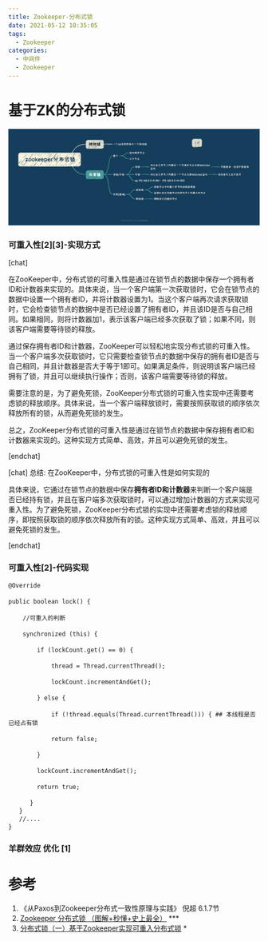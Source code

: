 ```yaml
---
title: Zookeeper-分布式锁
date: 2021-05-12 10:35:05
tags:
  - Zookeeper
categories:
  - 中间件
  - Zookeeper 
---
```


<p></p>
<!-- more -->



#  基于ZK的分布式锁   
![图3.zk分布式锁](./images/distributedLock-zk.jpg)


###  可重入性[2][3]-实现方式
[chat]

在ZooKeeper中，分布式锁的可重入性是通过在锁节点的数据中保存一个拥有者ID和计数器来实现的。具体来说，当一个客户端第一次获取锁时，它会在锁节点的数据中设置一个拥有者ID，并将计数器设置为1。当这个客户端再次请求获取锁时，它会检查锁节点的数据中是否已经设置了拥有者ID，并且该ID是否与自己相同。如果相同，则将计数器加1，表示该客户端已经多次获取了锁；如果不同，则该客户端需要等待锁的释放。

通过保存拥有者ID和计数器，ZooKeeper可以轻松地实现分布式锁的可重入性。当一个客户端多次获取锁时，它只需要检查锁节点的数据中保存的拥有者ID是否与自己相同，并且计数器是否大于等于1即可。如果满足条件，则说明该客户端已经拥有了锁，并且可以继续执行操作；否则，该客户端需要等待锁的释放。

需要注意的是，为了避免死锁，ZooKeeper分布式锁的可重入性实现中还需要考虑锁的释放顺序。具体来说，当一个客户端释放锁时，需要按照获取锁的顺序依次释放所有的锁，从而避免死锁的发生。

总之，ZooKeeper分布式锁的可重入性是通过在锁节点的数据中保存拥有者ID和计数器来实现的。这种实现方式简单、高效，并且可以避免死锁的发生。

[endchat]

[chat]  总结: 在ZooKeeper中，分布式锁的可重入性是如何实现的   

具体来说，它通过在锁节点的数据中保存**拥有者ID和计数器**来判断一个客户端是否已经持有锁，并且在客户端多次获取锁时，可以通过增加计数器的方式来实现可重入性。为了避免死锁，ZooKeeper分布式锁的实现中还需要考虑锁的释放顺序，即按照获取锁的顺序依次释放所有的锁。这种实现方式简单、高效，并且可以避免死锁的发生。

[endchat]

### 可重入性[2]-代码实现
```
@Override

public boolean lock() {

    //可重入的判断

    synchronized (this) {

        if (lockCount.get() == 0) {

            thread = Thread.currentThread();

            lockCount.incrementAndGet();

        } else {

            if (!thread.equals(Thread.currentThread())) { ## 本线程是否已经占有锁

            return false;

        }

        lockCount.incrementAndGet();

        return true;

      }
   }
   //....
}
```

### 羊群效应 优化 [1]

# 参考
1. 《从Paxos到Zookeeper分布式一致性原理与实践》 倪超 6.1.7节
2. [Zookeeper 分布式锁 （图解+秒懂+史上最全）](https://www.cnblogs.com/crazymakercircle/p/14504520.html) *** 
3. [分布式锁（一）基于Zookeeper实现可重入分布式锁](https://blog.csdn.net/u013278314/article/details/82715716)  *

